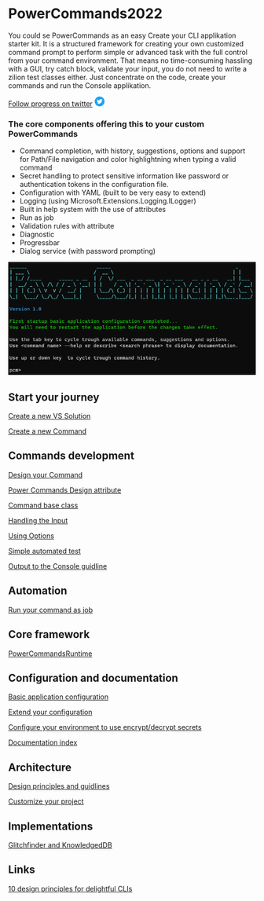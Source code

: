 # PowerCommands2022
You could se PowerCommands as an easy Create your CLI applikation starter kit. It is a structured framework for creating your own customized command prompt to perform simple or advanced task with the full control from your command environment. That means no time-consuming hassling with a GUI, try catch block, validate your input, you do not need to write a zilion test classes either. Just concentrate on the code, create your commands and run the Console applikation.

[Follow progress on twitter](https://twitter.com/PowerCommands) <img src="https://github.com/PowerCommands/PowerCommands2022/blob/main/Docs/images/Twitter.png?raw=true" alt="drawing" width="20"/>

 ### The core components offering this to your custom PowerCommands
 - Command completion, with history, suggestions, options and support for Path/File navigation and color highlightning when typing a valid command
 - Secret handling to protect sensitive information like password or authentication tokens in the configuration file. 
 - Configuration with YAML (built to be very easy to extend)
 - Logging (using Microsoft.Extensions.Logging.ILogger)
 - Built in help system with the use of attributes
 - Run as job
 - Validation rules with attribute
 - Diagnostic  
 - Progressbar
 - Dialog service (with password prompting) 

 ![Alt text](Docs/images/startup.png?raw=true "Startup")

 ## Start your journey
[Create a new VS Solution](Docs/Create_new_%20project.md)

[Create a new Command](Docs/Create_new_command.md)

## Commands development
[Design your Command](Docs/Design_command.md)

[Power Commands Design attribute](Docs/PowerCommandDesignAttribute.md)

[Command base class](Docs/CommandBase.md)

[Handling the Input](Docs/Input.md)

[Using Options](Docs/Options.md)

[Simple automated test](Docs/Test.md)

[Output to the Console guidline](Docs/ConsoleOutput.md)

## Automation
[Run your command as job](Docs/Job.md)

## Core framework
[PowerCommandsRuntime](Docs/PowerCommandsRuntime.md)

## Configuration and documentation
[Basic application configuration](Docs/Configuration.md)

[Extend your configuration](Docs/ExtendYourConfiguration.md)

[Configure your environment to use encrypt/decrypt secrets](Docs/Secrets.md)

[Documentation index](Docs/DocumentationIndexDB.md)

## Architecture
[Design principles and guidlines](Docs/PowerCommands%20Design%20Principles%20And%20Guidlines.md)

[Customize your project](Docs/Customize.md)

## Implementations
[Glitchfinder and KnowledgedDB](Docs/Implementations.md)

## Links
[10 design principles for delightful CLIs](https://blog.developer.atlassian.com/10-design-principles-for-delightful-clis/)